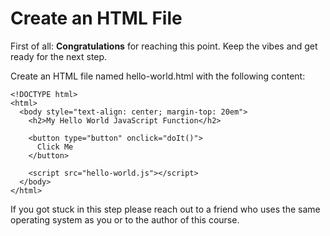 # Create an HTML File

First of all: **Congratulations** for reaching this point. Keep the vibes and get ready for the next step.  

Create an HTML file named hello-world.html with the following content:
```
<!DOCTYPE html>
<html>
  <body style="text-align: center; margin-top: 20em">
    <h2>My Hello World JavaScript Function</h2>

    <button type="button" onclick="doIt()">
      Click Me
    </button>

    <script src="hello-world.js"></script>
  </body>
</html>
```

If you got stuck in this step please reach out to a friend who uses the same operating system as you or to the author of this course.